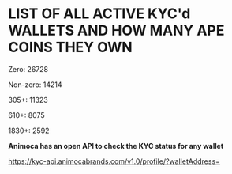 # LIST OF ALL ACTIVE KYC'd WALLETS AND HOW MANY APE COINS THEY OWN

Zero: 26728

Non-zero: 14214

305+: 11323

610+: 8075

1830+: 2592

**Animoca has an open API to check the KYC status for any wallet**

https://kyc-api.animocabrands.com/v1.0/profile/?walletAddress=